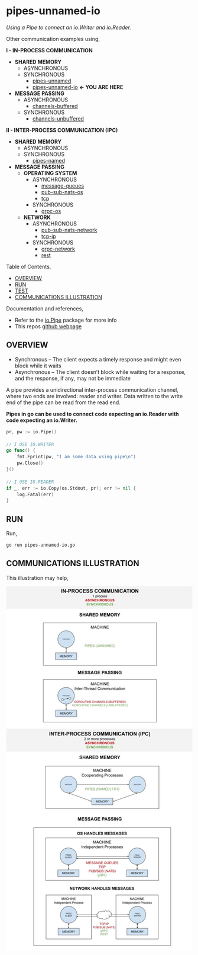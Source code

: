 # pipes-unnamed-io

_Using a Pipe to connect an io.Writer and io.Reader._

Other communication examples using,

**I - IN-PROCESS COMMUNICATION**

* **SHARED MEMORY**
  * ASYNCHRONOUS
  * SYNCHRONOUS
    * [pipes-unnamed](https://github.com/JeffDeCola/my-go-examples/tree/master/in-process-communication/shared-memory/synchronous/pipes-unnamed)
    * [pipes-unnamed-io](https://github.com/JeffDeCola/my-go-examples/tree/master/in-process-communication/shared-memory/synchronous/pipes-unnamed-io)
      **<- YOU ARE HERE**
* **MESSAGE PASSING**
  * ASYNCHRONOUS
    * [channels-buffered](https://github.com/JeffDeCola/my-go-examples/tree/master/in-process-communication/message-passing/asynchronous/channels-buffered)
  * SYNCHRONOUS
    * [channels-unbuffered](https://github.com/JeffDeCola/my-go-examples/tree/master/in-process-communication/message-passing/synchronous/channels-unbuffered)

**II - INTER-PROCESS COMMUNICATION (IPC)**

* **SHARED MEMORY**
  * ASYNCHRONOUS
  * SYNCHRONOUS
    * [pipes-named](https://github.com/JeffDeCola/my-go-examples/tree/master/inter-process-communication-ipc/shared-memory/synchronous/pipes-named)
* **MESSAGE PASSING**
  * **OPERATING SYSTEM**
    * ASYNCHRONOUS
      * [message-queues](https://github.com/JeffDeCola/my-go-examples/tree/master/inter-process-communication-ipc/message-passing/operating-system/asynchronous/message-queues)
      * [pub-sub-nats-os](https://github.com/JeffDeCola/my-go-examples/tree/master/inter-process-communication-ipc/message-passing/operating-system/asynchronous/pub-sub-nats-os)
      * [tcp](https://github.com/JeffDeCola/my-go-examples/tree/master/inter-process-communication-ipc/message-passing/operating-system/asynchronous/tcp)
    * SYNCHRONOUS
      * [grpc-os](https://github.com/JeffDeCola/my-go-examples/tree/master/inter-process-communication-ipc/message-passing/operating-system/synchronous/grpc-os)
  * **NETWORK**
    * ASYNCHRONOUS
      * [pub-sub-nats-network](https://github.com/JeffDeCola/my-go-examples/tree/master/inter-process-communication-ipc/message-passing/network/asynchronous/pub-sub-nats-network)
      * [tcp-ip](https://github.com/JeffDeCola/my-go-examples/tree/master/inter-process-communication-ipc/message-passing/network/asynchronous/tcp-ip)
    * SYNCHRONOUS
      * [grpc-network](https://github.com/JeffDeCola/my-go-examples/tree/master/inter-process-communication-ipc/message-passing/network/synchronous/grpc-network)
      * [rest](https://github.com/JeffDeCola/my-go-examples/tree/master/inter-process-communication-ipc/message-passing/network/synchronous/rest)

Table of Contents,

* [OVERVIEW](https://github.com/JeffDeCola/my-go-examples/tree/master/in-process-communication/shared-memory/synchronous/pipes-unnamed#overview)
* [RUN](https://github.com/JeffDeCola/my-go-examples/tree/master/in-process-communication/shared-memory/synchronous/pipes-unnamed#run)
* [TEST](https://github.com/JeffDeCola/my-go-examples/tree/master/in-process-communication/shared-memory/synchronous/pipes-unnamed#test)
* [COMMUNICATIONS ILLUSTRATION](https://github.com/JeffDeCola/my-go-examples/tree/master/in-process-communication/shared-memory/synchronous/pipes-unnamed#communications-illustration)

Documentation and references,

* Refer to the
  [io.Pipe](https://pkg.go.dev/io#Pipe)
  package for more info
* This repos [github webpage](https://jeffdecola.github.io/my-go-examples/)

## OVERVIEW

* Synchronous – The client expects a timely response and might
  even block while it waits
* Asynchronous – The client doesn’t block while waiting for a response,
  and the response, if any, may not be immediate

A pipe provides a unidirectional inter-process communication channel, where two
ends are involved: reader and writer. Data written to the write end of
the pipe can be read from the read end.

**Pipes in go can be used to connect code expecting an io.Reader with
code expecting an io.Writer.**

```go
pr, pw := io.Pipe()

// I USE IO.WRITER
go func() {
    fmt.Fprint(pw, "I am some data using pipe\n")
    pw.Close()
}()

// I USE IO.READER
if _, err := io.Copy(os.Stdout, pr); err != nil {
    log.Fatal(err)
}
```

## RUN

Run,

```bash
go run pipes-unnamed-io.go
```

## COMMUNICATIONS ILLUSTRATION

This illustration may help,

![IMAGE - communications-overview.jpg - IMAGE](../../../../docs/pics/in-process-communication/communications-overview.jpg)
